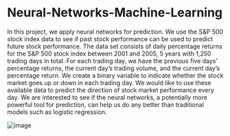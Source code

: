 # Neural-Networks-Machine-Learning

In this project, we apply neural networks for prediction. We use the S&P
500 stock index data to see if past stock performance can be used to predict future stock
performance. The data set consists of daily percentage returns for the S&P 500 stock index
between 2001 and 2005, 5 years with 1,250 trading days in total. For each trading day, we have
the previous five days’ percentage returns, the current day’s trading volume, and the current
day’s percentage return. We create a binary variable to indicate whether the stock market goes
up or down in each trading day. We would like to use these available data to predict the
direction of stock market performance every day. We are interested to see if the neural
networks, a potentially more powerful tool for prediction, can help us do any better than
traditional models such as logistic regression.

![image](https://github.com/user-attachments/assets/5c8ec8b3-572a-4805-9eb1-507305288878)

